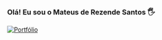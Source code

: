 ### Olá! Eu sou o Mateus de Rezende Santos 🖐

[![Portfólio](https://img.shields.io/website-up-down-green-red/http/monip.org.svg)](https://mateussrezendev.github.io/)
